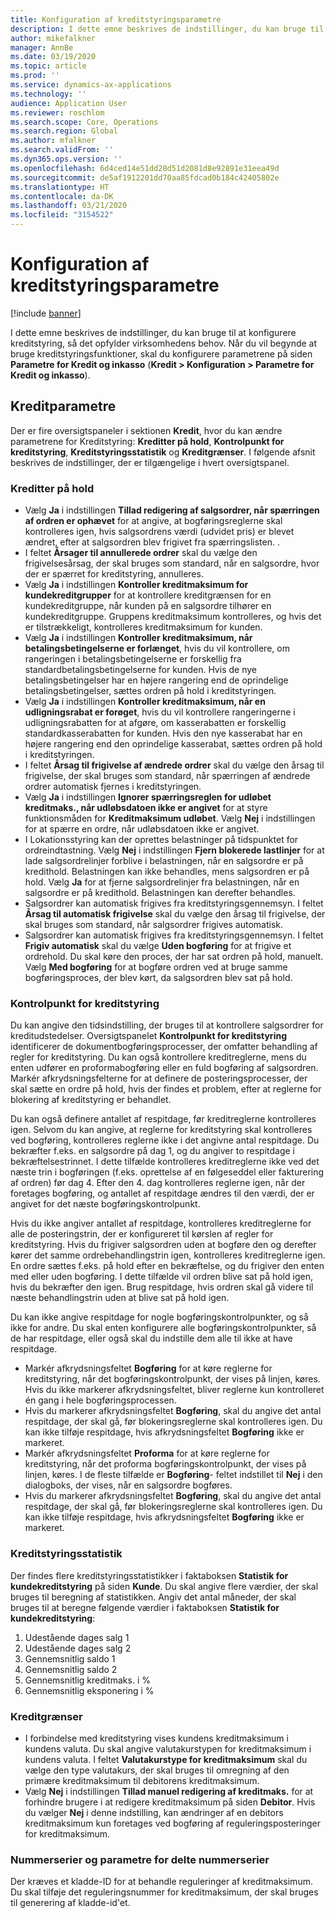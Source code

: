 ```yaml
---
title: Konfiguration af kreditstyringsparametre
description: I dette emne beskrives de indstillinger, du kan bruge til at konfigurere kreditstyring, så det opfylder virksomhedens behov.
author: mikefalkner
manager: AnnBe
ms.date: 03/19/2020
ms.topic: article
ms.prod: ''
ms.service: dynamics-ax-applications
ms.technology: ''
audience: Application User
ms.reviewer: roschlom
ms.search.scope: Core, Operations
ms.search.region: Global
ms.author: mfalkner
ms.search.validFrom: ''
ms.dyn365.ops.version: ''
ms.openlocfilehash: 6d4ced14e51dd28d51d2081d8e92891e31eea49d
ms.sourcegitcommit: de5af1912201dd70aa85fdcad0b184c42405802e
ms.translationtype: HT
ms.contentlocale: da-DK
ms.lasthandoff: 03/21/2020
ms.locfileid: "3154522"
---
```

# <a name="credit-management-parameters-setup"></a>Konfiguration af kreditstyringsparametre

[!include [banner](../includes/banner.md)]

I dette emne beskrives de indstillinger, du kan bruge til at konfigurere kreditstyring, så det opfylder virksomhedens behov. Når du vil begynde at bruge kreditstyringsfunktioner, skal du konfigurere parametrene på siden **Parametre for Kredit og inkasso** (**Kredit \> Konfiguration \> Parametre for Kredit og inkasso**).

## <a name="credit-parameters"></a>Kreditparametre

Der er fire oversigtspaneler i sektionen **Kredit**, hvor du kan ændre parametrene for Kreditstyring: **Kreditter på hold**, **Kontrolpunkt for kreditstyring**, **Kreditstyringsstatistik** og **Kreditgrænser**. I følgende afsnit beskrives de indstillinger, der er tilgængelige i hvert oversigtspanel.

### <a name="credit-holds"></a>Kreditter på hold

- Vælg **Ja** i indstillingen **Tillad redigering af salgsordrer, når spærringen af ordren er ophævet** for at angive, at bogføringsreglerne skal kontrolleres igen, hvis salgsordrens værdi (udvidet pris) er blevet ændret, efter at salgsordren blev frigivet fra spærringslisten. .
- I feltet **Årsager til annullerede ordrer** skal du vælge den frigivelsesårsag, der skal bruges som standard, når en salgsordre, hvor der er spærret for kreditstyring, annulleres.
- Vælg **Ja** i indstillingen **Kontroller kreditmaksimum for kundekreditgrupper** for at kontrollere kreditgrænsen for en kundekreditgruppe, når kunden på en salgsordre tilhører en kundekreditgruppe. Gruppens kreditmaksimum kontrolleres, og hvis det er tilstrækkeligt, kontrolleres kreditmaksimum for kunden.
- Vælg **Ja** i indstillingen **Kontroller kreditmaksimum, når betalingsbetingelserne er forlænget**, hvis du vil kontrollere, om rangeringen i betalingsbetingelserne er forskellig fra standardbetalingsbetingelserne for kunden. Hvis de nye betalingsbetingelser har en højere rangering end de oprindelige betalingsbetingelser, sættes ordren på hold i kreditstyringen.
- Vælg **Ja** i indstillingen **Kontroller kreditmaksimum, når en udligningsrabat er forøget**, hvis du vil kontrollere rangeringerne i udligningsrabatten for at afgøre, om kasserabatten er forskellig standardkasserabatten for kunden. Hvis den nye kasserabat har en højere rangering end den oprindelige kasserabat, sættes ordren på hold i kreditstyringen.
- I feltet **Årsag til frigivelse af ændrede ordrer** skal du vælge den årsag til frigivelse, der skal bruges som standard, når spærringen af ændrede ordrer automatisk fjernes i kreditstyringen.
- Vælg **Ja** i indstillingen **Ignorer spærringsreglen for udløbet kreditmaks., når udløbsdatoen ikke er angivet** for at styre funktionsmåden for **Kreditmaksimum udløbet**. Vælg **Nej** i indstillingen for at spærre en ordre, når udløbsdatoen ikke er angivet.
- I Lokationsstyring kan der oprettes belastninger på tidspunktet for ordreindtastning. Vælg **Nej** i indstillingen **Fjern blokerede lastlinjer** for at lade salgsordrelinjer forblive i belastningen, når en salgsordre er på kredithold. Belastningen kan ikke behandles, mens salgsordren er på hold. Vælg **Ja** for at fjerne salgsordrelinjer fra belastningen, når en salgsordre er på kredithold. Belastningen kan derefter behandles.
- Salgsordrer kan automatisk frigives fra kreditstyringsgennemsyn. I feltet **Årsag til automatisk frigivelse** skal du vælge den årsag til frigivelse, der skal bruges som standard, når salgsordrer frigives automatisk.
- Salgsordrer kan automatisk frigives fra kreditstyringsgennemsyn. I feltet **Frigiv automatisk** skal du vælge **Uden bogføring** for at frigive et ordrehold. Du skal køre den proces, der har sat ordren på hold, manuelt. Vælg **Med bogføring** for at bogføre ordren ved at bruge samme bogføringsproces, der blev kørt, da salgsordren blev sat på hold.

### <a name="credit-management-checkpoint"></a>Kontrolpunkt for kreditstyring

Du kan angive den tidsindstilling, der bruges til at kontrollere salgsordrer for kreditudstedelser. Oversigtspanelet **Kontrolpunkt for kreditstyring** identificerer de dokumentbogføringsprocesser, der omfatter behandling af regler for kreditstyring. Du kan også kontrollere kreditreglerne, mens du enten udfører en proformabogføring eller en fuld bogføring af salgsordren. Markér afkrydsningsfelterne for at definere de posteringsprocesser, der skal sætte en ordre på hold, hvis der findes et problem, efter at reglerne for blokering af kreditstyring er behandlet.

Du kan også definere antallet af respitdage, før kreditreglerne kontrolleres igen. Selvom du kan angive, at reglerne for kreditstyring skal kontrolleres ved bogføring, kontrolleres reglerne ikke i det angivne antal respitdage. Du bekræfter f.eks. en salgsordre på dag 1, og du angiver to respitdage i bekræftelsestrinnet. I dette tilfælde kontrolleres kreditreglerne ikke ved det næste trin i bogføringen (f.eks. oprettelse af en følgeseddel eller fakturering af ordren) før dag 4. Efter den 4. dag kontrolleres reglerne igen, når der foretages bogføring, og antallet af respitdage ændres til den værdi, der er angivet for det næste bogføringskontrolpunkt.

Hvis du ikke angiver antallet af respitdage, kontrolleres kreditreglerne for alle de posteringstrin, der er konfigureret til kørslen af regler for kreditstyring. Hvis du frigiver salgsordren uden at bogføre den og derefter kører det samme ordrebehandlingstrin igen, kontrolleres kreditreglerne igen. En ordre sættes f.eks. på hold efter en bekræftelse, og du frigiver den enten med eller uden bogføring. I dette tilfælde vil ordren blive sat på hold igen, hvis du bekræfter den igen. Brug respitdage, hvis ordren skal gå videre til næste behandlingstrin uden at blive sat på hold igen.

Du kan ikke angive respitdage for nogle bogføringskontrolpunkter, og så ikke for andre. Du skal enten konfigurere alle bogføringskontrolpunkter, så de har respitdage, eller også skal du indstille dem alle til ikke at have respitdage.

- Markér afkrydsningsfeltet **Bogføring** for at køre reglerne for kreditstyring, når det bogføringskontrolpunkt, der vises på linjen, køres. Hvis du ikke markerer afkrydsningsfeltet, bliver reglerne kun kontrolleret én gang i hele bogføringsprocessen.
- Hvis du markerer afkrydsningsfeltet **Bogføring**, skal du angive det antal respitdage, der skal gå, før blokeringsreglerne skal kontrolleres igen. Du kan ikke tilføje respitdage, hvis afkrydsningsfeltet **Bogføring** ikke er markeret.
- Markér afkrydsningsfeltet **Proforma** for at køre reglerne for kreditstyring, når det proforma bogføringskontrolpunkt, der vises på linjen, køres. I de fleste tilfælde er **Bogføring**- feltet indstillet til **Nej** i den dialogboks, der vises, når en salgsordre bogføres.
- Hvis du markerer afkrydsningsfeltet **Bogføring**, skal du angive det antal respitdage, der skal gå, før blokeringsreglerne skal kontrolleres igen. Du kan ikke tilføje respitdage, hvis afkrydsningsfeltet **Bogføring** ikke er markeret.

### <a name="credit-management-statistics"></a>Kreditstyringsstatistik

Der findes flere kreditstyringsstatistikker i faktaboksen **Statistik for kundekreditstyring** på siden **Kunde**. Du skal angive flere værdier, der skal bruges til beregning af statistikken. Angiv det antal måneder, der skal bruges til at beregne følgende værdier i faktaboksen **Statistik for kundekreditstyring**:

1. Udestående dages salg 1
2. Udestående dages salg 2
3. Gennemsnitlig saldo 1
4. Gennemsnitlig saldo 2
5. Gennemsnitlig kreditmaks. i %
6. Gennemsnitlig eksponering i %

### <a name="credit-limits"></a>Kreditgrænser

- I forbindelse med kreditstyring vises kundens kreditmaksimum i kundens valuta. Du skal angive valutakurstypen for kreditmaksimum i kundens valuta. I feltet **Valutakurstype for kreditmaksimum** skal du vælge den type valutakurs, der skal bruges til omregning af den primære kreditmaksimum til debitorens kreditmaksimum.
- Vælg **Nej** i indstillingen **Tillad manuel redigering af kreditmaks.** for at forhindre brugere i at redigere kreditmaksimum på siden **Debitor**. Hvis du vælger **Nej** i denne indstilling, kan ændringer af en debitors kreditmaksimum kun foretages ved bogføring af reguleringsposteringer for kreditmaksimum.

### <a name="number-sequences-and-shared-number-sequence-parameters"></a>Nummerserier og parametre for delte nummerserier

Der kræves et kladde-ID for at behandle reguleringer af kreditmaksimum. Du skal tilføje det reguleringsnummer for kreditmaksimum, der skal bruges til generering af kladde-id'et.
